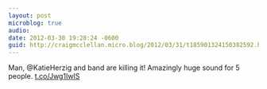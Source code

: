 ```yaml
---
layout: post
microblog: true
audio: 
date: 2012-03-30 19:28:24 -0600
guid: http://craigmcclellan.micro.blog/2012/03/31/t185901324150382592.html
---
```

Man, @KatieHerzig and band are killing it! Amazingly huge sound for 5 people.  [t.co/Jwg1IwIS](http://t.co/Jwg1IwIS)
